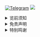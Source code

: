 [![Telegram](https://img.shields.io/badge/Telegram-Channel-33A8E3)](https://t.me/Coldvvater_Channel)
[![](https://img.shields.io/github/followers/Coldvvater?label=follow&style=social)](https://github.com/Coldvvater)

<details>
   <summary>览前须知</summary>  

#### 本仓库内容为纯粹自用。

### 注意：

所有内容均来自互联网，不确保长期可用性，不负责维护。

</details>

<details>
   <summary>免责声明</summary> 

- 本仓库中涉及的任何解锁和解密分析脚本仅用于资源共享和学习研究，不能保证其合法性，准确性，完整性和有效性，请根据情况自行判断。

- 间接使用本仓库相关内容的任何用户，包括但不限于建立VPS或在某些行为违反国家/地区法律或相关法规的情况下进行传播, 吾等对于由此引起的任何隐私泄漏或其他后果概不负责。

- 请勿将本仓库内的任何内容用于商业或非法目的，否则后果自负。

- 如果任何单位或个人认为本仓库相关内容可能涉嫌侵犯其权利，则应及时通知并提供身份证明，所有权证明，吾等将在收到认证文件后删除相关内容。

- 吾等对任何本仓库中包含的内容在使用中可能出现的问题概不负责，包括但不限于由任何内容错误导致的任何损失或损害。

- 您必须在下载后的24小时内从计算机或手机中完全删除以上内容。

- 任何以任何方式查看此项目的人或直接或间接使用该项目的任何内容的使用者都应仔细阅读此声明。吾等保留随时更改或补充此免责声明的权利。一旦使用并复制了任何本仓库相关内容，则视为您已接受此免责声明。

</details>

<details>
   <summary>特别鸣谢</summary> 

## 特别鸣谢各路大佬辛苦的成果和分享（排名不分先后）：

* [DivineEngine](https://github.com/DivineEngine/Profiles/tree/master)  
* [Tartarus2014](https://github.com/Tartarus2014)  
* [Cuttlefish](https://github.com/ddgksf2013?tab=repositories)   
* [Semporia](https://github.com/Semporia)    
* [NobyDa](https://github.com/NobyDa)    
* [Yichahucha](https://github.com/yichahucha/surge/tree/master)  
* [chavyleung](https://github.com/chavyleung)
* [mieqq](https://github.com/mieqq/mieqq)   
* [Sunert](https://github.com/Sunert/Script) 
* [app2smile](https://github.com/app2smile/rules)  
* [zZPiglet](https://github.com/zZPiglet/Task/tree/master) 
* [VirgilClyne](https://github.com/VirgilClyne) 
* [Peng-YM](https://github.com/Peng-YM)  
* [KOP-XIAO](https://github.com/KOP-XIAO) 
* [Neurogram-R](https://github.com/Neurogram-R) 
* [blackmatrix7](https://github.com/blackmatrix7/ios_rule_script) 
* [Hackl0us](https://github.com/Hackl0us)   
* [Fei](https://github.com/Infatuation-Fei/rule/tree/main/Stash/)   
* [githubdulong](https://github.com/githubdulong/Script)  
* [Koolson](https://github.com/Koolson/Qure)   
* [Orz-3](https://github.com/Orz-3)   
* [smartmimi](https://github.com/smartmimi/conf/tree/master) 
* [Maasea](https://github.com/Maasea/sgmodule) 
* [Rabbit-Spec](https://github.com/Rabbit-Spec/Surge) 
* [I-am-R-E](https://github.com/I-am-R-E) 
* [StevenKwan](https://github.com/StevenKwan/stash-waffle) 
* [jnlaoshu](https://github.com/jnlaoshu/MySelf) 
* [ACL4SSR](https://github.com/ACL4SSR/ACL4SSR/tree/master) 
* [Repcz](https://github.com/Repcz)

## 如有遗漏，欢迎提醒补充。
</details>


